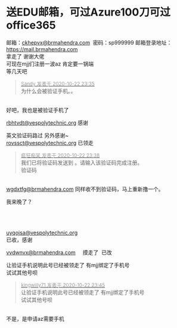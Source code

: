 # 送EDU邮箱，可过Azure100刀可过office365


邮箱：<a href="mailto:ckhepvx@brmahendra.com">ckhepvx@brmahendra.com</a>&nbsp;&nbsp;密码：sp999999 邮箱登录地址：https://mail.brmahendra.com<br />
拿走了 谢谢大佬<br />
可现在mjj们注册一波az 肯定要一锅端<br />
等几天吧

<div class="quote"><blockquote><font size="2"><a href="https://www.hostloc.com/forum.php?mod=redirect&amp;goto=findpost&amp;pid=9338730&amp;ptid=757396" target="_blank"><font color="#999999">Sandy 发表于 2020-10-22 23:35</font></a></font><br />
为什么会被验证手机。。</blockquote></div><br />
好吧，我也是被验证手机了

<a href="mailto:rbhtvdt@vespolytechnic.org">rbhtvdt@vespolytechnic.org</a> 感谢

<img id="aimg_CG0tb" onclick="zoom(this, this.src, 0, 0, 0)" class="zoom" src="https://i.loli.net/2020/10/22/ygkXZ4px1leKfmw.png" onmouseover="img_onmouseoverfunc(this)" onload="thumbImg(this)" border="0" alt="" /><br />
英文验证码路过 另外感谢~<br />
<a href="mailto:rovssct@vespolytechnic.org">rovssct@vespolytechnic.org</a> 已领走<img id="aimg_pGs5j" onclick="zoom(this, this.src, 0, 0, 0)" class="zoom" src="https://cdn.jsdelivr.net/gh/hishis/forum-master/public/images/patch.gif" onmouseover="img_onmouseoverfunc(this)" onload="thumbImg(this)" border="0" alt="" />

<div class="quote"><blockquote><font size="2"><a href="https://www.hostloc.com/forum.php?mod=redirect&amp;goto=findpost&amp;pid=9338747&amp;ptid=757396" target="_blank"><font color="#999999">疯狂痴呆 发表于 2020-10-22 23:38</font></a></font><br />
我们已将验证码发送到 。请输入该验证码完成注册。<br />
验证码<br />
 </blockquote></div><br />
<a href="mailto:wgdxtfg@brmahendra.com">wgdxtfg@brmahendra.com</a> 同样收不到验证码，马上重新撸一个。<img id="aimg_tKtpW" onclick="zoom(this, this.src, 0, 0, 0)" class="zoom" src="https://cdn.jsdelivr.net/gh/hishis/forum-master/public/images/patch.gif" onmouseover="img_onmouseoverfunc(this)" onload="thumbImg(this)" border="0" alt="" />

我来晚了？<br />
<br />
<br />
​​​​​​​

<a href="mailto:uyqojsa@vespolytechnic.org">uyqojsa@vespolytechnic.org</a><br />
已收，感谢

<a href="mailto:vvdwnvx@brmahendra.com">vvdwnvx@brmahendra.com</a>&nbsp; &nbsp;&nbsp;&nbsp;摸走了&nbsp;&nbsp;已改

让验证手机说明此号已经被领走了 有mjj绑定了手机号<br />
试试其他号呗

<div class="quote"><blockquote><font size="2"><a href="https://www.hostloc.com/forum.php?mod=redirect&amp;goto=findpost&amp;pid=9338780&amp;ptid=757396" target="_blank"><font color="#999999">kingwilly71 发表于 2020-10-22 23:45</font></a></font><br />
让验证手机说明此号已经被领走了 有mjj绑定了手机号<br />
试试其他号呗</blockquote></div><br />
不是，是申请az需要手机
